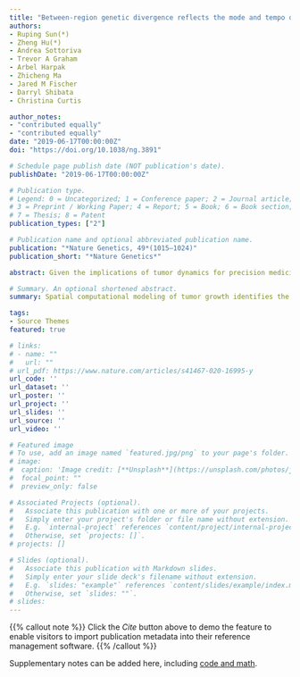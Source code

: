 ```yaml
---
title: "Between-region genetic divergence reflects the mode and tempo of tumor evolution"
authors:
- Ruping Sun(*)
- Zheng Hu(*)
- Andrea Sottoriva
- Trevor A Graham
- Arbel Harpak
- Zhicheng Ma
- Jared M Fischer
- Darryl Shibata
- Christina Curtis

author_notes:
- "contributed equally"
- "contributed equally"
date: "2019-06-17T00:00:00Z"
doi: "https://doi.org/10.1038/ng.3891"

# Schedule page publish date (NOT publication's date).
publishDate: "2019-06-17T00:00:00Z"

# Publication type.
# Legend: 0 = Uncategorized; 1 = Conference paper; 2 = Journal article;
# 3 = Preprint / Working Paper; 4 = Report; 5 = Book; 6 = Book section;
# 7 = Thesis; 8 = Patent
publication_types: ["2"]

# Publication name and optional abbreviated publication name.
publication: "*Nature Genetics, 49*(1015–1024)"
publication_short: "*Nature Genetics*"

abstract: Given the implications of tumor dynamics for precision medicine, there is a need to systematically characterize the mode of evolution across diverse solid tumor types. In particular, methods to infer the role of natural selection within established human tumors are lacking. By simulating spatial tumor growth under different evolutionary modes and examining patterns of between-region subclonal genetic divergence from multiregion sequencing (MRS) data, we demonstrate that it is feasible to distinguish tumors driven by strong positive subclonal selection from those evolving neutrally or under weak selection, as the latter fail to dramatically alter subclonal composition. We developed a classifier based on measures of between-region subclonal genetic divergence and projected patient data into model space, finding different modes of evolution both within and between solid tumor types. Our findings have broad implications for how human tumors progress, how they accumulate intratumoral heterogeneity, and ultimately how they may be more effectively treated.

# Summary. An optional shortened abstract.
summary: Spatial computational modeling of tumor growth identifies the evolutionary mode of tumor clonal expansions.

tags:
- Source Themes
featured: true

# links:
# - name: ""
#   url: ""
# url_pdf: https://www.nature.com/articles/s41467-020-16995-y
url_code: ''
url_dataset: ''
url_poster: ''
url_project: ''
url_slides: ''
url_source: ''
url_video: ''

# Featured image
# To use, add an image named `featured.jpg/png` to your page's folder. 
# image:
#  caption: 'Image credit: [**Unsplash**](https://unsplash.com/photos/jdD8gXaTZsc)'
#  focal_point: ""
#  preview_only: false

# Associated Projects (optional).
#   Associate this publication with one or more of your projects.
#   Simply enter your project's folder or file name without extension.
#   E.g. `internal-project` references `content/project/internal-project/index.md`.
#   Otherwise, set `projects: []`.
# projects: []

# Slides (optional).
#   Associate this publication with Markdown slides.
#   Simply enter your slide deck's filename without extension.
#   E.g. `slides: "example"` references `content/slides/example/index.md`.
#   Otherwise, set `slides: ""`.
# slides:
---
```


{{% callout note %}}
Click the *Cite* button above to demo the feature to enable visitors to import publication metadata into their reference management software.
{{% /callout %}}

Supplementary notes can be added here, including [code and math](https://sourcethemes.com/academic/docs/writing-markdown-latex/).
